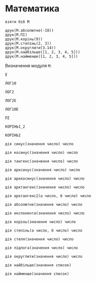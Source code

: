 # Математика

```мавка
взяти біб М

друк(М.абсолютне(-10))
друк(М.ПІ)
друк(М.корінь(9))
друк(М.степінь(2, 3))
друк(М.округлити(3.14))
друк(М.найбільше([1, 2, 3, 4, 5]))
друк(М.найменше([1, 2, 3, 4, 5]))
```

Визначення модуля `М`:

```мавка
Е
```

```мавка
ЛОГ10
```

```мавка
ЛОГ2
```

```мавка
ЛОГ2Е
```

```мавка
ЛОГ10Е
```

```мавка
ПІ
```

```мавка
КОРІНЬ1_2
```

```мавка
КОРІНЬ2
```

```мавка
дія синус(значення число) число
```

```мавка
дія косинус(значення число) число
```

```мавка
дія тангенс(значення число) число
```

```мавка
дія арксинус(значення число) число
```

```мавка
дія арккосинус(значення число) число
```

```мавка
дія арктангенс(значення число) число
```

```мавка
дія арктангенс2(а число, б число) число
```

```мавка
дія абсолютне(значення число) число
```

```мавка
дія експонента(значення число) число
```

```мавка
дія корінь(значення число) число
```

```мавка
дія степінь(а число, б число) число
```

```мавка
дія стеля(значення число) число
```

```мавка
дія підлога(значення число) число
```

```мавка
дія округлити(значення число) число
```

```мавка
дія найбільше(значення список)
```

```мавка
дія найменше(значення список)
```